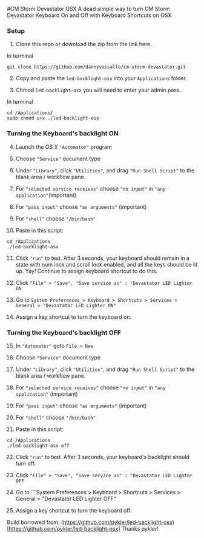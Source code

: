 #CM Storm Devastator OSX
A dead simple way to turn CM Storm Devastator Keyboard On and Off with Keyboard Shortcuts on OSX

### Setup

1) Clone this repo or download the zip from the link here.

In terminal
```shell
git clone https://github.com/dannyvassallo/cm-storm-devastator.git
```

2) Copy and paste the ```led-backlight-osx``` into your ```Applications``` folder.

3) Chmod ```led-backlight-osx``` you will need to enter your admin pass.

In terminal
```shell
cd /Applications/
sudo chmod u+x ./led-backlight-osx
```
### Turning the Keyboard's backlight ON

4) Launch the OS X ```"Automator"``` program

5) Choose ```"Service"``` document type

6) Under ```"Library"```, click ```"Utilities"```, and drag ```"Run Shell Script"``` to the blank area / workflow pane.

7) For ```"selected service receives"``` choose ```"no input"``` in ```"any application"```(important)

8) For ```"pass input"``` choose ```"as arguments"``` (important)

9) For ```"shell"``` choose ```"/bin/bash"```

10) Paste in this script:

```
cd /Applications
./led-backlight-osx
```

11) Click ```"run"``` to test. After 3 seconds, your keyboard should remain in a state with num lock and scroll lock enabled, and all the keys should be lit up. Yay! Continue to assign keyboard shortcut to do this.

12) Click ```"File" > "Save", "Save service as" : "Devastator LED Lighter ON```

13) Go to ```System Preferences > Keyboard > Shortcuts > Services > General > "Devastator LED Lighter ON"```

14) Assign a key shortcut to turn the keyboard on.


### Turning the Keyboard's backlight OFF


15) In ```"Automator"``` goto ```File > New```

16) Choose ```"Service"``` document type

17) Under ```"Library"```, click ```"Utilities"```, and drag ```"Run Shell Script"``` to the blank area / workflow pane.

18) For ```"selected service receives"``` choose ```"no input"``` in ```"any application"``` (important)

19) For ```"pass input"``` choose ```"as arguments"``` (important)

20) For ```"shell"``` choose ```"/bin/bash"```

21) Paste in this script:

```
cd /Applications
./led-backlight-osx off
```

22) Click ```"run"``` to test. After 3 seconds, your keyboard's backlight should turn off.

23) Click ```"File" > "Save", "Save service as" : "Devastator LED Lighter OFF```

24) Go to ```System Preferences > Keyboard > Shortcuts > Services > General > "Devastator LED Lighter OFF"

25) Assign a key shortcut to turn the keyboard off.


Build borrowed from: (https://github.com/pykler/led-backlight-osx)[https://github.com/pykler/led-backlight-osx]
Thanks pykler!
